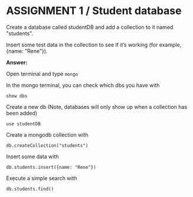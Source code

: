 # ASSIGNMENT 1 / Student database

Create a database called studentDB and add a collection to it named "students".

Insert some test data in the collection to see if it’s working (for example, {name: "Rene"}).

**Answer:**

Open terminal and type `mongo`

In the mongo terminal, you can check which dbs you have with 

    show dbs

Create a new db (Note, databases will only show up when a collection has been added)

    use studentDB

Create a mongodb collection with 

    db.createCollection("students")

Insert some data with 

    db.students.insert({name: "Rene"})

Execute a simple search with 

    db.students.find()
